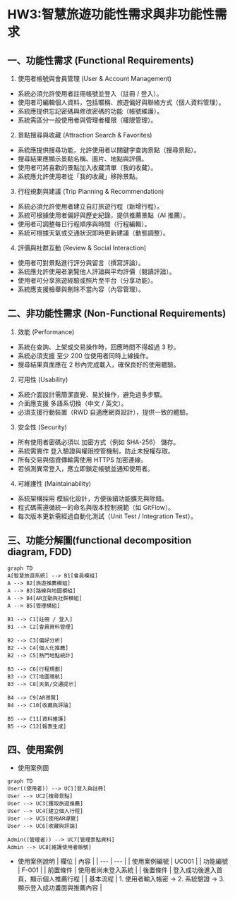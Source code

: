 # HW3:智慧旅遊功能性需求與非功能性需求
## 一、功能性需求 (Functional Requirements)
1. 使用者帳號與會員管理 (User & Account Management)
- 系統必須允許使用者註冊帳號並登入（註冊 / 登入）。
- 使用者可編輯個人資料，包括暱稱、旅遊偏好與聯絡方式（個人資料管理）。
- 系統應提供忘記密碼與修改密碼的功能（帳號維護）。
- 系統需區分一般使用者與管理者權限（權限管理）。
2. 景點搜尋與收藏 (Attraction Search & Favorites)
- 系統應提供搜尋功能，允許使用者以關鍵字查詢景點（搜尋景點）。
- 搜尋結果應顯示景點名稱、圖片、地點與評價。
- 使用者可將喜歡的景點加入收藏清單（我的收藏）。
- 系統應允許使用者從「我的收藏」移除景點。
3. 行程規劃與建議 (Trip Planning & Recommendation)
- 系統必須允許使用者建立自訂旅遊行程（新增行程）。
- 系統可根據使用者偏好與歷史紀錄，提供推薦景點（AI 推薦）。
- 使用者可調整每日行程順序與時間（行程編輯）。
- 系統可根據天氣或交通狀況即時更新建議（動態調整）。
4. 評價與社群互動 (Review & Social Interaction)
- 使用者可對景點進行評分與留言（撰寫評論）。
- 系統應允許使用者瀏覽他人評論與平均評價（閱讀評論）。
- 使用者可分享旅遊經驗或照片至平台（分享功能）。
- 系統應支援檢舉與刪除不當內容（內容管理）。

## 二、非功能性需求 (Non-Functional Requirements)
1. 效能 (Performance)
- 系統在查詢、上架或交易操作時，回應時間不得超過 3 秒。
- 系統必須支援 至少 200 位使用者同時上線操作。
- 搜尋結果頁面應在 2 秒內完成載入，確保良好的使用體驗。
2. 可用性 (Usability)
- 系統介面設計需簡潔直覺、易於操作，避免過多步驟。
- 介面應支援 多語系切換（中文 / 英文）。
- 必須支援行動裝置（RWD 自適應網頁設計），提供一致的體驗。
3. 安全性 (Security)
- 所有使用者密碼必須以 加密方式（例如 SHA-256） 儲存。
- 系統需實作 登入驗證與權限控管機制，防止未授權存取。
- 所有交易與個資傳輸需使用 HTTPS 加密連線。
- 若偵測異常登入，應立即鎖定帳號並通知使用者。
4. 可維護性 (Maintainability)
- 系統架構採用 模組化設計，方便後續功能擴充與除錯。
- 程式碼需遵循統一的命名與版本控制規範（如 GitFlow）。
- 每次版本更新需經過自動化測試（Unit Test / Integration Test）。

## 三、功能分解圖(functional decomposition diagram, FDD)
```mermaid
graph TD
A[智慧旅遊系統] --> B1[會員模組]
A --> B2[旅遊推薦模組]
A --> B3[路線與地圖模組]
A --> B4[AR互動與社群模組]
A --> B5[管理模組]

B1 --> C1[註冊 / 登入]
B1 --> C2[會員資料管理]

B2 --> C3[偏好分析]
B2 --> C4[個人化推薦]
B2 --> C5[熱門地點統計]

B3 --> C6[行程規劃]
B3 --> C7[地圖導航]
B3 --> C8[天氣/交通提示]

B4 --> C9[AR導覽]
B4 --> C10[收藏與評論]

B5 --> C11[資料維護]
B5 --> C12[報表生成]
```
## 四、使用案例
- 使用案例圖
```mermaid
graph TD
User((使用者)) --> UC1[登入與註冊]
User --> UC2[搜尋景點]
User --> UC3[獲取旅遊推薦]
User --> UC4[建立個人行程]
User --> UC5[使用AR導覽]
User --> UC6[收藏與評論]

Admin((管理者)) --> UC7[管理景點資料]
Admin --> UC8[維護使用者帳號]

```
- 使用案例說明
| 欄位 | 內容 |
| --- | --- |
| 使用案例編號 | UC001 |
| 功能編號 | F-001 |
| 前置條件 | 使用者尚未登入系統 |
| 後置條件 | 登入成功後進入首頁，顯示個人推薦行程 |
| 基本流程 | 1. 使用者輸入帳密 → 2. 系統驗證 → 3. 顯示登入成功畫面與推薦內容 |
